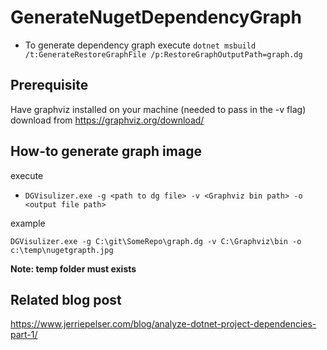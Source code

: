 # GenerateNugetDependencyGraph

* To generate dependency graph execute `dotnet msbuild /t:GenerateRestoreGraphFile /p:RestoreGraphOutputPath=graph.dg`

## Prerequisite
Have graphviz installed on your machine (needed to pass in the -v flag) download from https://graphviz.org/download/

## How-to generate graph image
execute 
* `DGVisulizer.exe -g <path to dg file> -v <Graphviz bin path> -o <output file path>`

example

`DGVisulizer.exe -g C:\git\SomeRepo\graph.dg -v C:\Graphviz\bin -o c:\temp\nugetgrapth.jpg`

**Note: temp folder must exists**



## Related blog post
https://www.jerriepelser.com/blog/analyze-dotnet-project-dependencies-part-1/
